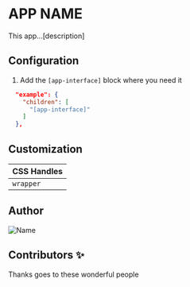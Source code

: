 # APP NAME
This app...[description]

## Configuration
1. Add the `[app-interface]` block where you need it

```json
  "example": {
    "children": [
      "[app-interface]"
    ]
  },
```

## Customization
| CSS Handles |
| ----------- |
| `wrapper`   |

## Author
![Name](https://avatar-url-from-bitbucket.com)

## Contributors ✨
Thanks goes to these wonderful people
